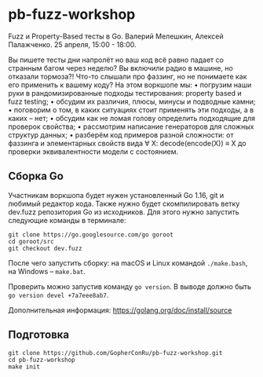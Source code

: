 # pb-fuzz-workshop

Fuzz и Property-Based тесты в Go.
Валерий Мелешкин, Алексей Палажченко.
25 апреля, 15:00 - 18:00.

Вы пишете тесты дни напролёт но ваш код всё равно падает со странным багом через неделю? Вы включили радио в машине, но отказали тормоза?! Что-то слышали про фаззинг, но не понимаете как его применить к вашему коду? На этом воркшопе мы:
• погрузим наши руки в рандомизированные подходы тестирования: property based и fuzz testing;
• обсудим их различия, плюсы, минусы и подводные камни;
• поговорим о том, в каких ситуациях стоит применять эти подходы, а в каких – нет;
• обсудим как не ломая голову определить подходящие для проверок свойства;
• рассмотрим написание генераторов для сложных структур данных;
• разберём код примеров разной сложности: от фаззинга и элементарных свойств вида ∀ X: decode(encode(X)) ≡ X до проверки эквивалентности модели с состоянием.

## Сборка Go

Участникам воркшопа будет нужен установленный Go 1.16, git и любимый редактор кода. Также нужно будет скомпилировать ветку dev.fuzz репозитория Go из исходников. Для этого нужно запустить следующие команды в терминале:

```
git clone https://go.googlesource.com/go goroot
cd goroot/src
git checkout dev.fuzz
```

После чего запустить сборку: на macOS и Linux командой `./make.bash`, на Windows – `make.bat`.

Проверить можно запустив команду `go version`. В выводе должно быть `go version devel +7a7eee8ab7`.

Дополнительная информация: https://golang.org/doc/install/source

## Подготовка

```
git clone https://github.com/GopherConRu/pb-fuzz-workshop.git
cd pb-fuzz-workshop
make init
```
